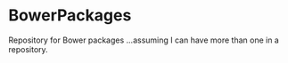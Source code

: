 # BowerPackages
Repository for Bower packages ...assuming I can have more than one in a repository.
